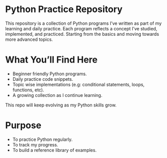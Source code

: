 # Python Practice Repository

This repository is a collection of Python programs I’ve written as part of my learning and daily practice. Each program reflects a concept I’ve studied, implemented, and practiced. Starting from the basics and moving towards more advanced topics.

# What You’ll Find Here
- Beginner friendly Python programs.
- Daily practice code snippets.
- Topic wise implementations (e.g: conditional statements, loops, functions, etc).
- A growing collection as I continue learning.

This repo will keep evolving as my Python skills grow.

# Purpose
- To practice Python regularly.
- To track my progress.
- To build a reference library of examples.
